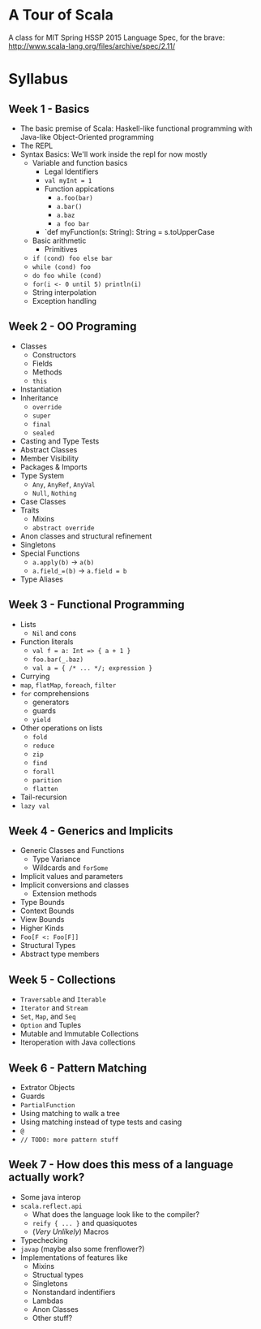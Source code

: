 # A Tour of Scala
A class for MIT Spring HSSP 2015
Language Spec, for the brave: http://www.scala-lang.org/files/archive/spec/2.11/
# Syllabus
## Week 1 - Basics
- The basic premise of Scala: Haskell-like functional programming with Java-like Object-Oriented programming
- The REPL
- Syntax Basics: We'll work inside the repl for now mostly
    - Variable and function basics
        - Legal Identifiers
        - `val myInt = 1`
        - Function appications
            - `a.foo(bar)`
            - `a.bar()`
            - `a.baz`
            - `a foo bar`
        - `def myFunction(s: String): String = s.toUpperCase
    - Basic arithmetic
        - Primitives
    - `if (cond) foo else bar`
    - `while (cond) foo`
    - `do foo while (cond)`
    - `for(i <- 0 until 5) println(i)`
    - String interpolation
    - Exception handling

## Week 2 - OO Programing
- Classes
    - Constructors
    - Fields
    - Methods
    - `this`
- Instantiation
- Inheritance
    - `override`
    - `super`
    - `final`
    - `sealed`
- Casting and Type Tests
- Abstract Classes
- Member Visibility
- Packages & Imports
- Type System
    - `Any`, `AnyRef`, `AnyVal`
    - `Null`, `Nothing`
- Case Classes
- Traits
    - Mixins
    - `abstract override`
- Anon classes and structural refinement
- Singletons
- Special Functions
    - `a.apply(b)` -> `a(b)`
    - `a.field_=(b)` -> `a.field = b`
- Type Aliases

## Week 3 - Functional Programming
- Lists
    - `Nil` and cons
- Function literals
    - `val f = a: Int => { a + 1 }`
    - `foo.bar(_.baz)`
    - `val a = { /* ... */; expression }`
- Currying
- `map`, `flatMap`, `foreach`, `filter`
- `for` comprehensions
    - generators
    - guards
    - `yield`
- Other operations on lists
    - `fold`
    - `reduce`
    - `zip`
    - `find`
    - `forall`
    - `parition`
    - `flatten`
- Tail-recursion
- `lazy val`

## Week 4 - Generics and Implicits
- Generic Classes and Functions
    - Type Variance
    - Wildcards and `forSome`
- Implicit values and parameters
- Implicit conversions and classes
    - Extension methods
- Type Bounds
- Context Bounds
- View Bounds
- Higher Kinds
- `Foo[F <: Foo[F]]`
- Structural Types
- Abstract type members

## Week 5 - Collections
- `Traversable` and `Iterable`
- `Iterator` and `Stream`
- `Set`, `Map`, and `Seq`
- `Option` and Tuples
- Mutable and Immutable Collections
- Iteroperation with Java collections

## Week 6 - Pattern Matching
- Extrator Objects
- Guards
- `PartialFunction`
- Using matching to walk a tree
- Using matching instead of type tests and casing
- `@`
- `// TODO: more pattern stuff`

## Week 7 - How does this mess of a language actually work?
- Some java interop
- `scala.reflect.api`
    - What does the language look like to the compiler?
    - `reify { ... }` and quasiquotes
    - (*Very Unlikely*) Macros
- Typechecking
- `javap` (maybe also some frenflower?)
- Implementations of features like
    - Mixins
    - Structual types
    - Singletons
    - Nonstandard indentifiers
    - Lambdas
    - Anon Classes
    - Other stuff?